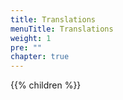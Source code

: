 ```yaml
---
title: Translations
menuTitle: Translations
weight: 1
pre: ""
chapter: true
---
```


{{% children %}}
